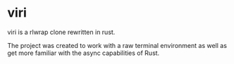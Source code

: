 # viri

 viri is a rlwrap clone rewritten in rust.

 The project was created to work with a raw terminal environment as well as get
 more familiar with the async capabilities of Rust.


